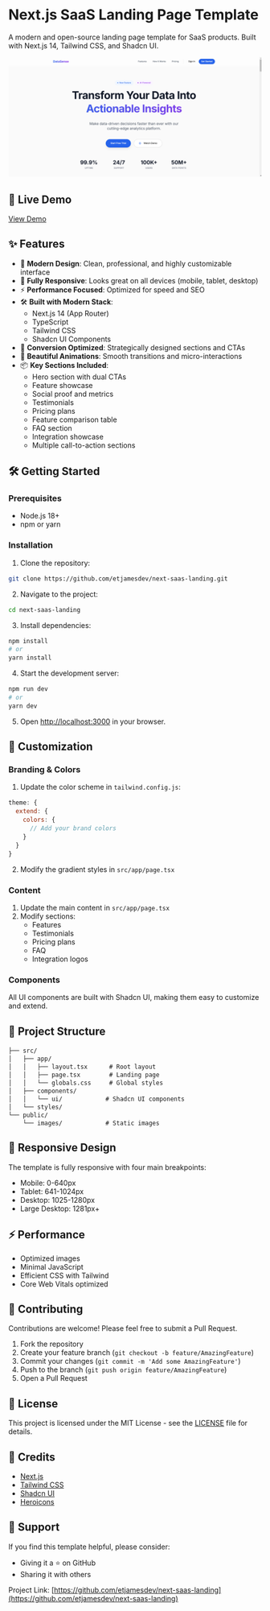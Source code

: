 # Next.js SaaS Landing Page Template

A modern and open-source landing page template for SaaS products. Built with Next.js 14, Tailwind CSS, and Shadcn UI.

![Modern SaaS Landing Page](preview.png)

## 🚀 Live Demo

[View Demo](https://next-saas-landing.etjames.dev)

## ✨ Features

- 🎨 **Modern Design**: Clean, professional, and highly customizable interface
- 📱 **Fully Responsive**: Looks great on all devices (mobile, tablet, desktop)
- ⚡ **Performance Focused**: Optimized for speed and SEO
- 🛠️ **Built with Modern Stack**:
  - Next.js 14 (App Router)
  - TypeScript
  - Tailwind CSS
  - Shadcn UI Components
- 🎯 **Conversion Optimized**: Strategically designed sections and CTAs
- 🎨 **Beautiful Animations**: Smooth transitions and micro-interactions
- 📦 **Key Sections Included**:
  - Hero section with dual CTAs
  - Feature showcase
  - Social proof and metrics
  - Testimonials
  - Pricing plans
  - Feature comparison table
  - FAQ section
  - Integration showcase
  - Multiple call-to-action sections

## 🛠️ Getting Started

### Prerequisites

- Node.js 18+ 
- npm or yarn

### Installation

1. Clone the repository:
```bash
git clone https://github.com/etjamesdev/next-saas-landing.git
```

2. Navigate to the project:
```bash
cd next-saas-landing
```

3. Install dependencies:
```bash
npm install
# or
yarn install
```

4. Start the development server:
```bash
npm run dev
# or
yarn dev
```

5. Open [http://localhost:3000](http://localhost:3000) in your browser.

## 🎨 Customization

### Branding & Colors

1. Update the color scheme in `tailwind.config.js`:
```js
theme: {
  extend: {
    colors: {
      // Add your brand colors
    }
  }
}
```

2. Modify the gradient styles in `src/app/page.tsx`

### Content

1. Update the main content in `src/app/page.tsx`
2. Modify sections:
   - Features
   - Testimonials
   - Pricing plans
   - FAQ
   - Integration logos

### Components

All UI components are built with Shadcn UI, making them easy to customize and extend.

## 📁 Project Structure

```
├── src/
│   ├── app/
│   │   ├── layout.tsx      # Root layout
│   │   ├── page.tsx        # Landing page
│   │   └── globals.css     # Global styles
│   ├── components/
│   │   └── ui/            # Shadcn UI components
│   └── styles/
└── public/
    └── images/            # Static images
```

## 📱 Responsive Design

The template is fully responsive with four main breakpoints:
- Mobile: 0-640px
- Tablet: 641-1024px
- Desktop: 1025-1280px
- Large Desktop: 1281px+

## ⚡ Performance

- Optimized images
- Minimal JavaScript
- Efficient CSS with Tailwind
- Core Web Vitals optimized

## 🤝 Contributing

Contributions are welcome! Please feel free to submit a Pull Request.

1. Fork the repository
2. Create your feature branch (`git checkout -b feature/AmazingFeature`)
3. Commit your changes (`git commit -m 'Add some AmazingFeature'`)
4. Push to the branch (`git push origin feature/AmazingFeature`)
5. Open a Pull Request

## 📝 License

This project is licensed under the MIT License - see the [LICENSE](LICENSE) file for details.

## 💫 Credits

- [Next.js](https://nextjs.org/)
- [Tailwind CSS](https://tailwindcss.com/)
- [Shadcn UI](https://ui.shadcn.com/)
- [Heroicons](https://heroicons.com/)

## 🌟 Support

If you find this template helpful, please consider:
- Giving it a ⭐️ on GitHub
- Sharing it with others


Project Link: [https://github.com/etjamesdev/next-saas-landing](https://github.com/etjamesdev/next-saas-landing)
